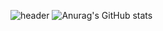 ![header](https://capsule-render.vercel.app/api?type=transparent&text=[Hyung%20gun%20Gihub]&animation=twinkling&fontSize=90&fontColor=d6ace6)
![Anurag's GitHub stats](https://github-readme-stats.vercel.app/api?username=Hyung-Gunny&show_icons=true&theme=radical)
